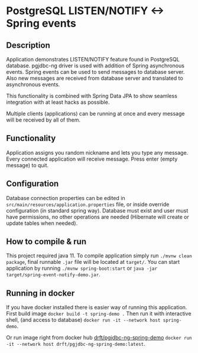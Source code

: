 # PostgreSQL LISTEN/NOTIFY <-> Spring events

## Description
Application demonstrates LISTEN/NOTIFY feature found
in PostgreSQL database. pgjdbc-ng driver is used with
addition of Spring asynchronous events. Spring events
can be used to send messages to database server. Also
new messages are received from database server and
translated to asynchronous events.

This functionality is combined with Spring Data JPA
to show seamless integration with at least hacks as
possible.

Multiple clients (applications) can be running at once
and every message will be received by all of them.

## Functionality
Application assigns you random nickname and lets you
type any message. Every connected application will
receive message. Press enter (empty message) to quit.

## Configuration
Database connection properties can be edited in
`src/main/resources/application.properties` file,
or inside override configuration (in standard spring way).
Database must exist and user must have permissions, no other
operations are needed (Hibernate will create or update tables
when needed).

## How to compile & run
This project required java 11.
To compile application simply run `./mvnw clean package`,
final runnable `.jar` file will be located at `target/`.
You can start application by running `./mvnw spring-boot:start`
or `java -jar target/spring-event-notify-demo.jar`.

## Running in docker
If you have docker installed there is easier way of running
this application. First build image `docker build -t spring-demo .`
Then run it with interactive shell, (and access to database)
`docker run -it --network host spring-demo`.

Or run image right from docker hub [drft/pgjdbc-ng-spring-demo](https://hub.docker.com/repository/docker/drft/pgjdbc-ng-spring-demo)
`docker run -it --network host drft/pgjdbc-ng-spring-demo:latest`.
